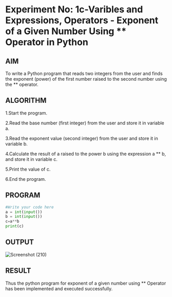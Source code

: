 # Experiment No: 1c-Varibles and Expressions, Operators -  Exponent of a Given Number Using ** Operator in Python

## AIM
To write a Python program that reads two integers from the user and finds the exponent (power) of the first number raised to the second number using the ** operator.

## ALGORITHM
1.Start the program.

2.Read the base number (first integer) from the user and store it in variable a.

3.Read the exponent value (second integer) from the user and store it in variable b.

4.Calculate the result of a raised to the power b using the expression a ** b, and store it in variable c.

5.Print the value of c.

6.End the program.

## PROGRAM
```python
#Write your code here
a = int(input())
b = int(input())
c=a**b
print(c)
```

## OUTPUT
![Screenshot (210)](https://github.com/user-attachments/assets/2eb9d84b-91dd-4a35-a2b7-9482d36aa52b)


## RESULT
Thus the python program for  exponent of a given number using ** Operator has been implemented and executed successfully.
